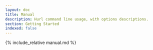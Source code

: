 ```yaml
---
layout: doc
title: Manual
description: Hurl command line usage, with options descriptions.
section: Getting Started
indexed: false
---
```


{% include_relative manual.md %}
